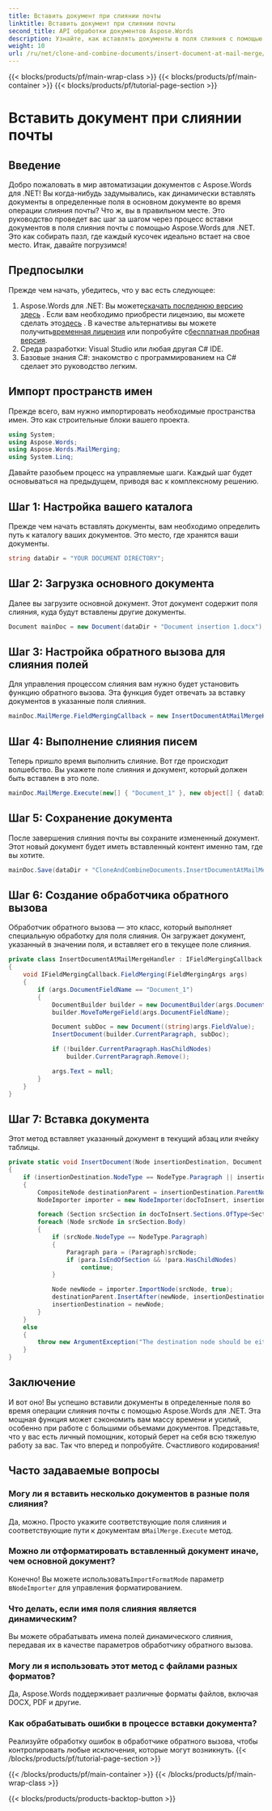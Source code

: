 ```yaml
---
title: Вставить документ при слиянии почты
linktitle: Вставить документ при слиянии почты
second_title: API обработки документов Aspose.Words
description: Узнайте, как вставлять документы в поля слияния с помощью Aspose.Words для .NET в этом подробном пошаговом руководстве.
weight: 10
url: /ru/net/clone-and-combine-documents/insert-document-at-mail-merge/
---
```


{{< blocks/products/pf/main-wrap-class >}}
{{< blocks/products/pf/main-container >}}
{{< blocks/products/pf/tutorial-page-section >}}

# Вставить документ при слиянии почты

## Введение

Добро пожаловать в мир автоматизации документов с Aspose.Words для .NET! Вы когда-нибудь задумывались, как динамически вставлять документы в определенные поля в основном документе во время операции слияния почты? Что ж, вы в правильном месте. Это руководство проведет вас шаг за шагом через процесс вставки документов в поля слияния почты с помощью Aspose.Words для .NET. Это как собирать пазл, где каждый кусочек идеально встает на свое место. Итак, давайте погрузимся!

## Предпосылки

Прежде чем начать, убедитесь, что у вас есть следующее:

1.  Aspose.Words для .NET: Вы можете[скачать последнюю версию здесь](https://releases.aspose.com/words/net/) . Если вам необходимо приобрести лицензию, вы можете сделать это[здесь](https://purchase.aspose.com/buy) . В качестве альтернативы вы можете получить[временная лицензия](https://purchase.aspose.com/temporary-license/) или попробуйте с[бесплатная пробная версия](https://releases.aspose.com/).
2. Среда разработки: Visual Studio или любая другая C# IDE.
3. Базовые знания C#: знакомство с программированием на C# сделает это руководство легким.

## Импорт пространств имен

Прежде всего, вам нужно импортировать необходимые пространства имен. Это как строительные блоки вашего проекта.

```csharp
using System;
using Aspose.Words;
using Aspose.Words.MailMerging;
using System.Linq;
```

Давайте разобьем процесс на управляемые шаги. Каждый шаг будет основываться на предыдущем, приводя вас к комплексному решению.

## Шаг 1: Настройка вашего каталога

Прежде чем начать вставлять документы, вам необходимо определить путь к каталогу ваших документов. Это место, где хранятся ваши документы.

```csharp
string dataDir = "YOUR DOCUMENT DIRECTORY";
```

## Шаг 2: Загрузка основного документа

Далее вы загрузите основной документ. Этот документ содержит поля слияния, куда будут вставлены другие документы.

```csharp
Document mainDoc = new Document(dataDir + "Document insertion 1.docx");
```

## Шаг 3: Настройка обратного вызова для слияния полей

Для управления процессом слияния вам нужно будет установить функцию обратного вызова. Эта функция будет отвечать за вставку документов в указанные поля слияния.

```csharp
mainDoc.MailMerge.FieldMergingCallback = new InsertDocumentAtMailMergeHandler();
```

## Шаг 4: Выполнение слияния писем

Теперь пришло время выполнить слияние. Вот где происходит волшебство. Вы укажете поле слияния и документ, который должен быть вставлен в это поле.

```csharp
mainDoc.MailMerge.Execute(new[] { "Document_1" }, new object[] { dataDir + "Document insertion 2.docx" });
```

## Шаг 5: Сохранение документа

После завершения слияния почты вы сохраните измененный документ. Этот новый документ будет иметь вставленный контент именно там, где вы хотите.

```csharp
mainDoc.Save(dataDir + "CloneAndCombineDocuments.InsertDocumentAtMailMerge.doc");
```

## Шаг 6: Создание обработчика обратного вызова

Обработчик обратного вызова — это класс, который выполняет специальную обработку для поля слияния. Он загружает документ, указанный в значении поля, и вставляет его в текущее поле слияния.

```csharp
private class InsertDocumentAtMailMergeHandler : IFieldMergingCallback
{
    void IFieldMergingCallback.FieldMerging(FieldMergingArgs args)
    {
        if (args.DocumentFieldName == "Document_1")
        {
            DocumentBuilder builder = new DocumentBuilder(args.Document);
            builder.MoveToMergeField(args.DocumentFieldName);

            Document subDoc = new Document((string)args.FieldValue);
            InsertDocument(builder.CurrentParagraph, subDoc);

            if (!builder.CurrentParagraph.HasChildNodes)
                builder.CurrentParagraph.Remove();

            args.Text = null;
        }
    }
}
```

## Шаг 7: Вставка документа

Этот метод вставляет указанный документ в текущий абзац или ячейку таблицы.

```csharp
private static void InsertDocument(Node insertionDestination, Document docToInsert)
{
    if (insertionDestination.NodeType == NodeType.Paragraph || insertionDestination.NodeType == NodeType.Table)
    {
        CompositeNode destinationParent = insertionDestination.ParentNode;
        NodeImporter importer = new NodeImporter(docToInsert, insertionDestination.Document, ImportFormatMode.KeepSourceFormatting);

        foreach (Section srcSection in docToInsert.Sections.OfType<Section>())
        foreach (Node srcNode in srcSection.Body)
        {
            if (srcNode.NodeType == NodeType.Paragraph)
            {
                Paragraph para = (Paragraph)srcNode;
                if (para.IsEndOfSection && !para.HasChildNodes)
                    continue;
            }

            Node newNode = importer.ImportNode(srcNode, true);
            destinationParent.InsertAfter(newNode, insertionDestination);
            insertionDestination = newNode;
        }
    }
    else
    {
        throw new ArgumentException("The destination node should be either a paragraph or table.");
    }
}
```

## Заключение

И вот оно! Вы успешно вставили документы в определенные поля во время операции слияния почты с помощью Aspose.Words для .NET. Эта мощная функция может сэкономить вам массу времени и усилий, особенно при работе с большими объемами документов. Представьте, что у вас есть личный помощник, который берет на себя всю тяжелую работу за вас. Так что вперед и попробуйте. Счастливого кодирования!

## Часто задаваемые вопросы

### Могу ли я вставить несколько документов в разные поля слияния?
Да, можно. Просто укажите соответствующие поля слияния и соответствующие пути к документам в`MailMerge.Execute` метод.

### Можно ли отформатировать вставленный документ иначе, чем основной документ?
 Конечно! Вы можете использовать`ImportFormatMode` параметр в`NodeImporter` для управления форматированием.

### Что делать, если имя поля слияния является динамическим?
Вы можете обрабатывать имена полей динамического слияния, передавая их в качестве параметров обработчику обратного вызова.

### Могу ли я использовать этот метод с файлами разных форматов?
Да, Aspose.Words поддерживает различные форматы файлов, включая DOCX, PDF и другие.

### Как обрабатывать ошибки в процессе вставки документа?
Реализуйте обработку ошибок в обработчике обратного вызова, чтобы контролировать любые исключения, которые могут возникнуть.
{{< /blocks/products/pf/tutorial-page-section >}}

{{< /blocks/products/pf/main-container >}}
{{< /blocks/products/pf/main-wrap-class >}}

{{< blocks/products/products-backtop-button >}}
